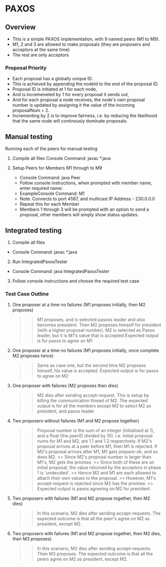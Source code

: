 # PAXOS

<h2>Overview</h2>

 - This is a simple PAXOS implementation, with 9 named peers (M1 to M9).
 - M1, 2 and 3 are allowed to make proposals (they are proposers and acceptors at the same time)
 - The rest are only acceptors

<h3>Proposal Priority</h3>

 - Each proposal has a globally unique ID.
 - This is achieved by appending the nodeId to the end of the proposal ID.
 - Proposal ID is initiated at 1 for each node,
 - And is incremeneted by 1 for every proposal it sends out,
 - And for each proposal a node receives, the node's own proposal number is updated by assigning it the value of the incoming proposalNum + 2.
 - Incrementing by 2 is to improve fairness, i.e. by reducing the likelihood that the same node will continously dominate proposals.

       
<h2>Manual testing</h2>

Running each of the peers for manual testing
1. Compile all files
    Console Command: javac *.java

2. Setup Peers for Members M1 through to M9 
    - Console Command: java Peer 
    - Follow console instructions, when prompted with member name, enter required name:
    - ExampleConsole Command: M1
    - Note: Connects to port 4567, and multicast IP Address - 230.0.0.0
    - Repeat this for each Member
    - Members 1 through 3 will be prompted with an option to send a proposal, 
        other members will simply show status updates.

<h2>Integrated testing</h2>

1. Compile all files
 - Console Command: javac *.java

2. Run IntegratedPaxosTester
 - Console Command: java IntegratedPaxosTester

3. Follow console instructions and choose the required test case

<h3>Test Case Outline</h3>

1) One proposer at a time no failures (M1 proposes initially, then M2 proposes)
    >> M1 proposes, and is selected pasxos leader and also becomes president.
    >> Then M2 proposes himself for president (with a higher proposal number).
    >> M2 is selected as Paxos leader, but it is M1's value that is accepted
    >> Expected output is for paxos to agree on M1

2) One proposer at a time no failures (M1 proposes initially, once complete M2 proposes twice)
    >> Same as case one, but the second time M2 proposes himself, his value is accepted.
    >> Expected output is for paxos to agree on M2

3) One proposer with failures (M2 proposes then dies)
    >> M2 dies after sending accept-request.
    >> This is setup by killing the communication thread of M2.
    >> The expected output is for all the members except M2 to select M2 as president, and paxos leader

4) Two proposers without failures (M1 and M2 propose together)
    >> Proposal number is the sum of an integer (initialised at 1), and a float (the peerID divided by 10).
    >> i.e. Initial proposal nums for M1 and M2, are 1.1 and 1.2 respectively.
    >> If M2's proposal arrives at a peer before M1, then M1 is rejected.
    >> If M2's proposal arrives after M1, M1 gets prepare-ok, and so does M2.
        >> Since M2's proposal number is larger than M1's, M2 gets the promise. 
        >> Since both of these are an initial proposal, the value returned by the acceptors in phase 1 is 'undecided'.
        >> Hence M2 and M1 are each allowed to attach their own values to the proposal.
        >> However, M1's accept-request is rejected since M2 has the promise.
        >> Expected output is paxos agreeing on M2 for president.

5) Two proposers with failures (M1 and M2 propose together, then M2 dies)
    >> In this scenario, M2 dies after sending accept-requests.
    >> The expected outcome is that all the peer's agree on M2 as president, except M2.

6) Two proposers with failures (M1 and M2 propose together, then M2 dies, then M3 proposes)
    >> In this scenario, M2 dies after sending accept-requests.
    >> Then M3 proposes.
    >> The expected outcome is that all the peers agree on M2 as president, except M2.

